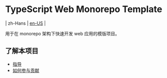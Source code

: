 # TypeScript Web Monorepo Template

| zh-Hans | [en-US](.about/en-US/README.md) |

用于在 monorepo 架构下快速开发 web 应用的模版项目。

## 了解本项目

- [指导](.about/GUIDE.md)
- [如何参与贡献](.about/CONTRIBUTING.md)
